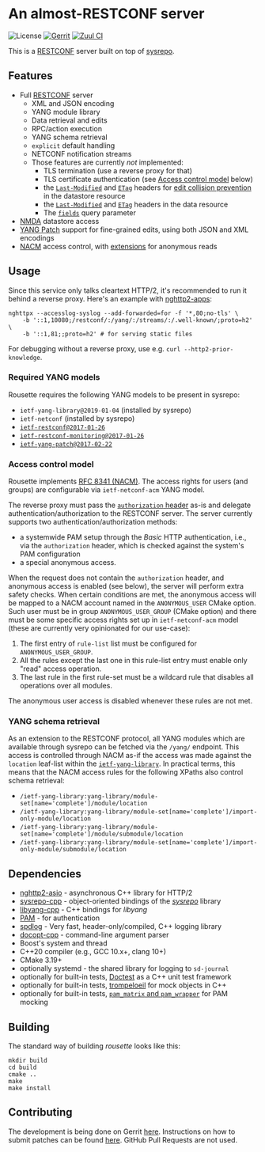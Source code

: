 # An almost-RESTCONF server

![License](https://img.shields.io/github/license/cesnet/rousette)
[![Gerrit](https://img.shields.io/badge/patches-via%20Gerrit-blue)](https://gerrit.cesnet.cz/q/project:CzechLight/rousette)
[![Zuul CI](https://img.shields.io/badge/zuul-checked-blue)](https://zuul.gerrit.cesnet.cz/t/public/buildsets?project=CzechLight/rousette)


This is a [RESTCONF](https://datatracker.ietf.org/doc/html/rfc8040.html) server built on top of [sysrepo](https://www.sysrepo.org/).

## Features

- Full [RESTCONF](https://datatracker.ietf.org/doc/html/rfc8040.html) server
    - XML and JSON encoding
    - YANG module library
    - Data retrieval and edits
    - RPC/action execution
    - YANG schema retrieval
    - `explicit` default handling
    - NETCONF notification streams
    - Those features are currently *not* implemented:
        - TLS termination (use a reverse proxy for that)
        - TLS certificate authentication (see [Access control model](#access-control-model) below)
        - the [`Last-Modified`](https://datatracker.ietf.org/doc/html/rfc8040.html#section-3.4.1.1) and [`ETag`](https://datatracker.ietf.org/doc/html/rfc8040.html#section-3.4.1.2) headers for [edit collision prevention](https://datatracker.ietf.org/doc/html/rfc8040.html#section-3.4.1) in the datastore resource
        - the [`Last-Modified`](https://datatracker.ietf.org/doc/html/rfc8040.html#section-3.5.1) and [`ETag`](https://datatracker.ietf.org/doc/html/rfc8040.html#section-3.5.2) headers in the data resource
        - The [`fields`](https://datatracker.ietf.org/doc/html/rfc8040.html#section-4.8.3) query parameter
- [NMDA](https://datatracker.ietf.org/doc/html/rfc8527.html) datastore access
- [YANG Patch](https://datatracker.ietf.org/doc/html/rfc8072) support for fine-grained edits, using both JSON and XML encodings
- [NACM](https://datatracker.ietf.org/doc/html/rfc8341.html) access control, with [extensions](#access-control-model) for anonymous reads


## Usage

Since this service only talks cleartext HTTP/2, it's recommended to run it behind a reverse proxy.
Here's an example with [nghttp2-apps](https://nghttp2.org/documentation/nghttpx-howto.html):
```
nghttpx --accesslog-syslog --add-forwarded=for -f '*,80;no-tls' \
    -b '::1,10080;/restconf/:/yang/:/streams/:/.well-known/;proto=h2' \
    -b '::1,81;;proto=h2' # for serving static files
```
For debugging without a reverse proxy, use e.g. `curl --http2-prior-knowledge`.

### Required YANG models

Rousette requires the following YANG models to be present in sysrepo:

- `ietf-yang-library@2019-01-04` (installed by sysrepo)
- `ietf-netconf` (installed by sysrepo)
- [`ietf-restconf@2017-01-26`](yang/ietf-restconf@2017-01-26.yang)
- [`ietf-restconf-monitoring@2017-01-26`](yang/ietf-restconf-monitoring@2017-01-26.yang)
- [`ietf-yang-patch@2017-02-22`](yang/ietf-yang-patch@2017-02-22.yang)

### Access control model

Rousette implements [RFC 8341 (NACM)](https://datatracker.ietf.org/doc/html/rfc8341.html).
The access rights for users (and groups) are configurable via `ietf-netconf-acm` YANG model.

The reverse proxy must pass the [`authorization` header](https://datatracker.ietf.org/doc/html/rfc9110#section-11.6.2) as-is and delegate authentication/authorization to the RESTCONF server.
The server currently supports two authentication/authorization methods:

- a systemwide PAM setup through the *Basic* HTTP authentication, i.e., via the `authorization` header, which is checked against the system's PAM configuration
- a special anonymous access.

When the request does not contain the `authorization` header, and anonymous access is enabled (see below), the server will perform extra safety checks.
When certain conditions are met, the anonymous access will be mapped to a NACM account named in the `ANONYMOUS_USER` CMake option.
Such user must be in group `ANONYMOUS_USER_GROUP` (CMake option) and there must be some specific access rights set up in `ietf-netconf-acm` model (these are currently very opinionated for our use-case):

1. The first entry of `rule-list` list must be configured for `ANONYMOUS_USER_GROUP`.
2. All the rules except the last one in this rule-list entry must enable only "read" access operation.
3. The last rule in the first rule-set must be a wildcard rule that disables all operations over all modules.

The anonymous user access is disabled whenever these rules are not met.

### YANG schema retrieval

As an extension to the RESTCONF protocol, all YANG modules which are available through sysrepo can be fetched via the `/yang/` endpoint.
This access is controlled through NACM as-if the access was made against the `location` leaf-list within the [`ietf-yang-library`](https://datatracker.ietf.org/doc/html/rfc8525#section-3).
In practical terms, this means that the NACM access rules for the following XPaths also control schema retrieval:

- `/ietf-yang-library:yang-library/module-set[name='complete']/module/location`
- `/ietf-yang-library:yang-library/module-set[name='complete']/import-only-module/location`
- `/ietf-yang-library:yang-library/module-set[name='complete']/module/submodule/location`
- `/ietf-yang-library:yang-library/module-set[name='complete']/import-only-module/submodule/location`

## Dependencies

- [nghttp2-asio](https://github.com/nghttp2/nghttp2-asio) - asynchronous C++ library for HTTP/2
- [sysrepo-cpp](https://github.com/sysrepo/sysrepo-cpp) - object-oriented bindings of the [*sysrepo*](https://github.com/sysrepo/sysrepo) library
- [libyang-cpp](https://github.com/CESNET/libyang-cpp) - C++ bindings for *libyang*
- [PAM](http://www.linux-pam.org/) - for authentication
- [spdlog](https://github.com/gabime/spdlog) - Very fast, header-only/compiled, C++ logging library
- [docopt-cpp](https://github.com/docopt/docopt.cpp) - command-line argument parser
- Boost's system and thread
- C++20 compiler (e.g., GCC 10.x+, clang 10+)
- CMake 3.19+
- optionally systemd - the shared library for logging to `sd-journal`
- optionally for built-in tests, [Doctest](https://github.com/onqtam/doctest/) as a C++ unit test framework
- optionally for built-in tests, [trompeloeil](https://github.com/rollbear/trompeloeil) for mock objects in C++
- optionally for built-in tests, [`pam_matrix` and `pam_wrapper`](https://cwrap.org/pam_wrapper.html) for PAM mocking

## Building

The standard way of building *rousette* looks like this:
```
mkdir build
cd build
cmake ..
make
make install
```

## Contributing

The development is being done on Gerrit [here](https://gerrit.cesnet.cz/q/project:CzechLight/rousette).
Instructions on how to submit patches can be found [here](https://gerrit.cesnet.cz/Documentation/intro-gerrit-walkthrough-github.html).
GitHub Pull Requests are not used.
